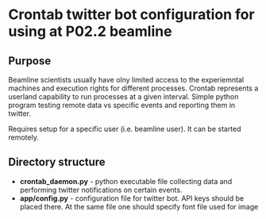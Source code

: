 # Crontab twitter bot configuration for using at P02.2 beamline

## Purpose
Beamline scientists usually have olny limited access to the experiemntal machines and execution rights for different processes.
Crontab represents a userland capability to run processes at a given interval.
Simple python program testing remote data vs specific events and reporting them in twitter.

Requires setup for a specific user (i.e. beamline user). It can be started remotely.

## Directory structure
- **crontab_daemon.py** - python executable file collecting data and performing twitter notifications on certain events.
- **app/config.py** - configuration file for twitter bot. API keys should be placed there. At the same file one should specify font file used for image